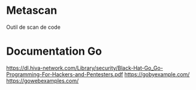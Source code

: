 # Metascan
Outil de scan de code


# Documentation Go

https://dl.hiva-network.com/Library/security/Black-Hat-Go_Go-Programming-For-Hackers-and-Pentesters.pdf
https://gobyexample.com/
https://gowebexamples.com/
